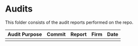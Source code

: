 # Audits

This folder consists of the audit reports performed on the repo.

| Audit Purpose | Commit | Report | Firm | Date |
|---------------|--------|--------|------|------------|
|               |        |        |      |            |

